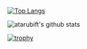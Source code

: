 [![Top Langs](https://github-readme-stats.vercel.app/api/top-langs/?username=atarubift&layout=compact&theme=cobalt)](https://github.com/anuraghazra/github-readme-stats)

![atarubift's github stats](https://github-readme-stats.vercel.app/api?username=atarubift&show_icons=true&theme=cobalt)

[![trophy](https://github-profile-trophy.vercel.app/?username=atarubift&theme=onedark)](https://github.com/ryo-ma/github-profile-trophy)

